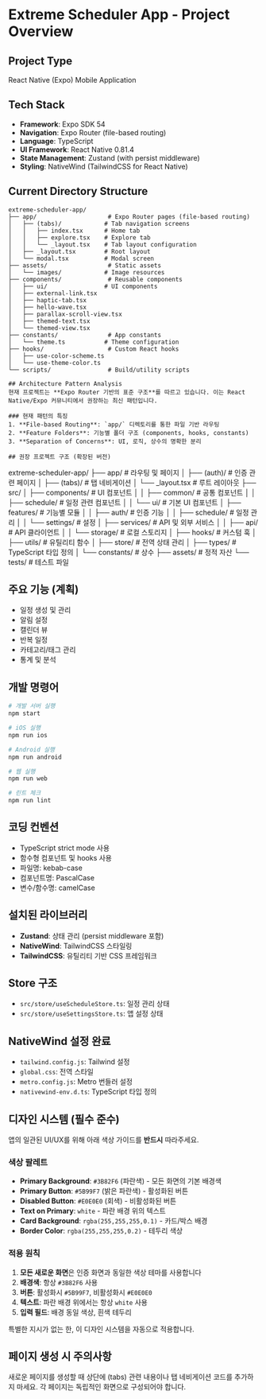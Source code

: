 # Extreme Scheduler App - Project Overview

## Project Type
React Native (Expo) Mobile Application

## Tech Stack
- **Framework**: Expo SDK 54
- **Navigation**: Expo Router (file-based routing)
- **Language**: TypeScript
- **UI Framework**: React Native 0.81.4
- **State Management**: Zustand (with persist middleware)
- **Styling**: NativeWind (TailwindCSS for React Native)

## Current Directory Structure
```
extreme-scheduler-app/
├── app/                    # Expo Router pages (file-based routing)
│   ├── (tabs)/            # Tab navigation screens
│   │   ├── index.tsx      # Home tab
│   │   ├── explore.tsx    # Explore tab
│   │   └── _layout.tsx    # Tab layout configuration
│   ├── _layout.tsx        # Root layout
│   └── modal.tsx          # Modal screen
├── assets/                 # Static assets
│   └── images/            # Image resources
├── components/             # Reusable components
│   ├── ui/                # UI components
│   ├── external-link.tsx
│   ├── haptic-tab.tsx
│   ├── hello-wave.tsx
│   ├── parallax-scroll-view.tsx
│   ├── themed-text.tsx
│   └── themed-view.tsx
├── constants/              # App constants
│   └── theme.ts           # Theme configuration
├── hooks/                  # Custom React hooks
│   ├── use-color-scheme.ts
│   └── use-theme-color.ts
└── scripts/                # Build/utility scripts

## Architecture Pattern Analysis
현재 프로젝트는 **Expo Router 기반의 표준 구조**를 따르고 있습니다. 이는 React Native/Expo 커뮤니티에서 권장하는 최신 패턴입니다.

### 현재 패턴의 특징
1. **File-based Routing**: `app/` 디렉토리를 통한 파일 기반 라우팅
2. **Feature Folders**: 기능별 폴더 구조 (components, hooks, constants)
3. **Separation of Concerns**: UI, 로직, 상수의 명확한 분리

## 권장 프로젝트 구조 (확장된 버전)
```
extreme-scheduler-app/
├── app/                    # 라우팅 및 페이지
│   ├── (auth)/            # 인증 관련 페이지
│   ├── (tabs)/            # 탭 네비게이션
│   └── _layout.tsx        # 루트 레이아웃
├── src/
│   ├── components/        # UI 컴포넌트
│   │   ├── common/       # 공통 컴포넌트
│   │   ├── schedule/     # 일정 관련 컴포넌트
│   │   └── ui/          # 기본 UI 컴포넌트
│   ├── features/         # 기능별 모듈
│   │   ├── auth/        # 인증 기능
│   │   ├── schedule/    # 일정 관리
│   │   └── settings/    # 설정
│   ├── services/        # API 및 외부 서비스
│   │   ├── api/        # API 클라이언트
│   │   └── storage/    # 로컬 스토리지
│   ├── hooks/          # 커스텀 훅
│   ├── utils/          # 유틸리티 함수
│   ├── store/          # 전역 상태 관리
│   ├── types/          # TypeScript 타입 정의
│   └── constants/      # 상수
├── assets/             # 정적 자산
└── tests/             # 테스트 파일

## 주요 기능 (계획)
- 일정 생성 및 관리
- 알림 설정
- 캘린더 뷰
- 반복 일정
- 카테고리/태그 관리
- 통계 및 분석

## 개발 명령어
```bash
# 개발 서버 실행
npm start

# iOS 실행
npm run ios

# Android 실행
npm run android

# 웹 실행
npm run web

# 린트 체크
npm run lint
```

## 코딩 컨벤션
- TypeScript strict mode 사용
- 함수형 컴포넌트 및 hooks 사용
- 파일명: kebab-case
- 컴포넌트명: PascalCase
- 변수/함수명: camelCase

## 설치된 라이브러리
- **Zustand**: 상태 관리 (persist middleware 포함)
- **NativeWind**: TailwindCSS 스타일링
- **TailwindCSS**: 유틸리티 기반 CSS 프레임워크

## Store 구조
- `src/store/useScheduleStore.ts`: 일정 관리 상태
- `src/store/useSettingsStore.ts`: 앱 설정 상태

## NativeWind 설정 완료
- `tailwind.config.js`: Tailwind 설정
- `global.css`: 전역 스타일
- `metro.config.js`: Metro 번들러 설정
- `nativewind-env.d.ts`: TypeScript 타입 정의

## 디자인 시스템 (필수 준수)
앱의 일관된 UI/UX를 위해 아래 색상 가이드를 **반드시** 따라주세요.

### 색상 팔레트
- **Primary Background**: `#3B82F6` (파란색) - 모든 화면의 기본 배경색
- **Primary Button**: `#5B99F7` (밝은 파란색) - 활성화된 버튼
- **Disabled Button**: `#E0E0E0` (회색) - 비활성화된 버튼
- **Text on Primary**: `white` - 파란 배경 위의 텍스트
- **Card Background**: `rgba(255,255,255,0.1)` - 카드/박스 배경
- **Border Color**: `rgba(255,255,255,0.2)` - 테두리 색상

### 적용 원칙
1. **모든 새로운 화면**은 인증 화면과 동일한 색상 테마를 사용합니다
2. **배경색**: 항상 `#3B82F6` 사용
3. **버튼**: 활성화시 `#5B99F7`, 비활성화시 `#E0E0E0`
4. **텍스트**: 파란 배경 위에서는 항상 `white` 사용
5. **입력 필드**: 배경 동일 색상, 흰색 테두리

특별한 지시가 없는 한, 이 디자인 시스템을 자동으로 적용합니다.

## 페이지 생성 시 주의사항
새로운 페이지를 생성할 때 상단에 (tabs) 관련 내용이나 탭 네비게이션 코드를 추가하지 마세요.
각 페이지는 독립적인 화면으로 구성되어야 합니다.
